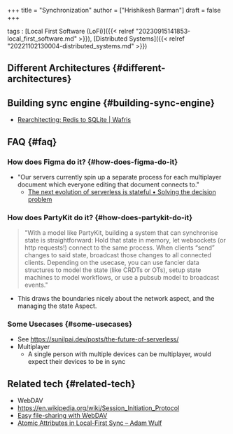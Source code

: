 +++
title = "Synchronization"
author = ["Hrishikesh Barman"]
draft = false
+++

tags
: [Local First Software (LoFi)]({{< relref "20230915141853-local_first_software.md" >}}), [Distributed Systems]({{< relref "20221102130004-distributed_systems.md" >}})


## Different Architectures {#different-architectures}


## Building sync engine {#building-sync-engine}

-   [Rearchitecting: Redis to SQLite | Wafris](https://wafris.org/blog/rearchitecting-for-sqlite)


## FAQ {#faq}


### How does Figma do it? {#how-does-figma-do-it}

-   "Our servers currently spin up a separate process for each multiplayer document which everyone editing that document connects to."
    -   [The next evolution of serverless is stateful • Solving the decision problem](https://sunilpai.dev/posts/the-future-of-serverless/)


### How does PartyKit do it? {#how-does-partykit-do-it}

> "With a model like PartyKit, building a system that can synchronise state is straightforward: Hold that state in memory, let websockets (or http requests!) connect to the same process. When clients “send” changes to said state, broadcast those changes to all connected clients. Depending on the usecase, you can use fancier data structures to model the state (like CRDTs or OTs), setup state machines to model workflows, or use a pubsub model to broadcast events."

-   This draws the boundaries nicely about the network aspect, and the managing the state Aspect.


### Some Usecases {#some-usecases}

-   See <https://sunilpai.dev/posts/the-future-of-serverless/>
-   Multiplayer
    -   A single person with multiple devices can be multiplayer, would expect their devices to be in sync


## Related tech {#related-tech}

-   WebDAV
-   <https://en.wikipedia.org/wiki/Session_Initiation_Protocol>
-   [Easy file-sharing with WebDAV](https://scvalex.net/posts/70/)
-   [Atomic Attributes in Local-First Sync – Adam Wulf](https://adamwulf.me/2022/04/atomic-attributes-in-local-first-sync/)
